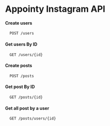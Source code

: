 
# Appointy Instagram API

#### Create users 
```http
  POST /users
```

#### Get users By ID 

```http
  GET /users/{id}
```
#### Create posts 

```http
  POST /posts
```
#### Get post By ID 

```http
  GET /posts/{id}
```
#### Get all post by a user

```http
  GET /posts/users/{id}
```


